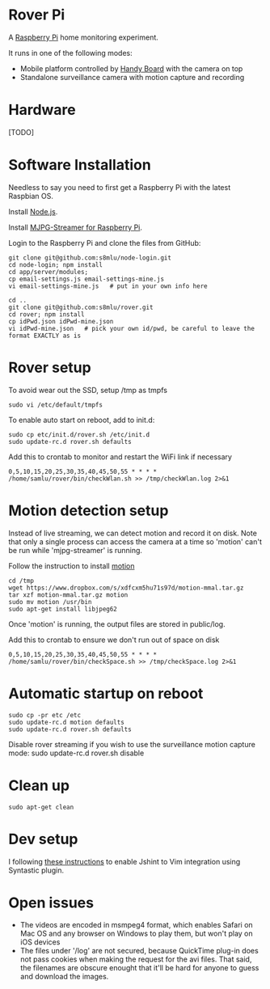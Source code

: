 Rover Pi
========

A [Raspberry Pi](http://www.raspberrypi.org) home monitoring experiment.

It runs in one of the following modes:
+ Mobile platform controlled by [Handy Board](http://www.handyboard.com/) with the camera on top
+ Standalone surveillance camera with motion capture and recording

# Hardware

[TODO]

# Software Installation

Needless to say you need to first get a Raspberry Pi with the latest Raspbian OS.

Install [Node.js](http://nodejs.org). 

Install [MJPG-Streamer for Raspberry Pi](https://github.com/jacksonliam/mjpg-streamer.git).

Login to the Raspberry Pi and clone the files from GitHub:

    git clone git@github.com:s8mlu/node-login.git
    cd node-login; npm install
    cd app/server/modules; 
    cp email-settings.js email-settings-mine.js
    vi email-settings-mine.js   # put in your own info here

    cd ..
    git clone git@github.com:s8mlu/rover.git
    cd rover; npm install
    cp idPwd.json idPwd-mine.json
    vi idPwd-mine.json   # pick your own id/pwd, be careful to leave the format EXACTLY as is

# Rover setup

To avoid wear out the SSD, setup /tmp as tmpfs

    sudo vi /etc/default/tmpfs
    
To enable auto start on reboot, add to init.d:

    sudo cp etc/init.d/rover.sh /etc/init.d
    sudo update-rc.d rover.sh defaults

Add this to crontab to monitor and restart the WiFi link if necessary

    0,5,10,15,20,25,30,35,40,45,50,55 * * * * /home/samlu/rover/bin/checkWlan.sh >> /tmp/checkWlan.log 2>&1

# Motion detection setup

Instead of live streaming, we can detect motion and record it on disk. Note that only a single process can access the camera at a time so 'motion' can't be run while 'mjpg-streamer' is running.

Follow the instruction to install [motion](https://github.com/dozencrows/motion/tree/mmal-test)

    cd /tmp
    wget https://www.dropbox.com/s/xdfcxm5hu71s97d/motion-mmal.tar.gz
    tar xzf motion-mmal.tar.gz motion
    sudo mv motion /usr/bin
    sudo apt-get install libjpeg62

Once 'motion' is running, the output files are stored in public/log. 

Add this to crontab to ensure we don't run out of space on disk

    0,5,10,15,20,25,30,35,40,45,50,55 * * * * /home/samlu/rover/bin/checkSpace.sh >> /tmp/checkSpace.log 2>&1

# Automatic startup on reboot

    sudo cp -pr etc /etc
    sudo update-rc.d motion defaults
    sudo update-rc.d rover.sh defaults

Disable rover streaming if you wish to use the surveillance motion capture mode:
    sudo update-rc.d rover.sh disable   

# Clean up

    sudo apt-get clean

# Dev setup

I following [these instructions](http://stackoverflow.com/questions/473478/vim-jslint/5893447#5893447) to enable Jshint to Vim integration using Syntastic plugin.

# Open issues

* The videos are encoded in msmpeg4 format, which enables Safari on Mac OS and any browser on Windows to play them, but won't play on iOS devices
* The files under '/log' are not secured, because QuickTime plug-in does not pass cookies when making the request for the avi files. That said, the filenames are obscure enought that it'll be hard for anyone to guess and download the images.
